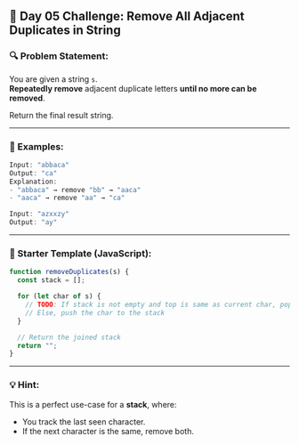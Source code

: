 
## 🧠 **Day 05 Challenge: Remove All Adjacent Duplicates in String**

### 🔍 Problem Statement:

You are given a string `s`.  
**Repeatedly remove** adjacent duplicate letters **until no more can be removed**.

Return the final result string.

---

### 📝 Examples:

```js
Input: "abbaca"
Output: "ca"
Explanation:
- "abbaca" → remove "bb" → "aaca"
- "aaca" → remove "aa" → "ca"
```

```js
Input: "azxxzy"
Output: "ay"
```

---

### 🧱 Starter Template (JavaScript):

```javascript
function removeDuplicates(s) {
  const stack = [];

  for (let char of s) {
    // TODO: If stack is not empty and top is same as current char, pop it
    // Else, push the char to the stack
  }

  // Return the joined stack
  return "";
}
```

---

### 💡 Hint:
This is a perfect use-case for a **stack**, where:
- You track the last seen character.
- If the next character is the same, remove both.
